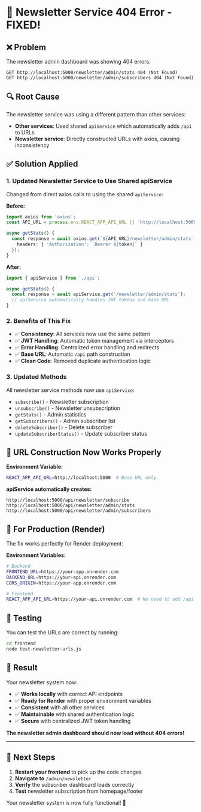 # 🔧 Newsletter Service 404 Error - FIXED!

## ❌ **Problem**
The newsletter admin dashboard was showing 404 errors:
```
GET http://localhost:5000/newsletter/admin/stats 404 (Not Found)
GET http://localhost:5000/newsletter/admin/subscribers 404 (Not Found)
```

## 🔍 **Root Cause**
The newsletter service was using a different pattern than other services:
- **Other services**: Used shared `apiService` which automatically adds `/api` to URLs
- **Newsletter service**: Directly constructed URLs with axios, causing inconsistency

## ✅ **Solution Applied**

### **1. Updated Newsletter Service to Use Shared apiService**
Changed from direct axios calls to using the shared `apiService`:

**Before:**
```typescript
import axios from 'axios';
const API_URL = process.env.REACT_APP_API_URL || 'http://localhost:5000/api';

async getStats() {
  const response = await axios.get(`${API_URL}/newsletter/admin/stats`, {
    headers: { 'Authorization': `Bearer ${token}` }
  });
}
```

**After:**
```typescript
import { apiService } from './api';

async getStats() {
  const response = await apiService.get('/newsletter/admin/stats');
  // apiService automatically handles JWT tokens and base URL
}
```

### **2. Benefits of This Fix**
- ✅ **Consistency**: All services now use the same pattern
- ✅ **JWT Handling**: Automatic token management via interceptors
- ✅ **Error Handling**: Centralized error handling and redirects
- ✅ **Base URL**: Automatic `/api` path construction
- ✅ **Clean Code**: Removed duplicate authentication logic

### **3. Updated Methods**
All newsletter service methods now use `apiService`:
- `subscribe()` - Newsletter subscription
- `unsubscribe()` - Newsletter unsubscription  
- `getStats()` - Admin statistics
- `getSubscribers()` - Admin subscriber list
- `deleteSubscriber()` - Delete subscriber
- `updateSubscriberStatus()` - Update subscriber status

## 🎯 **URL Construction Now Works Properly**

**Environment Variable:**
```bash
REACT_APP_API_URL=http://localhost:5000  # Base URL only
```

**apiService automatically creates:**
```
http://localhost:5000/api/newsletter/subscribe
http://localhost:5000/api/newsletter/admin/stats
http://localhost:5000/api/newsletter/admin/subscribers
```

## 🚀 **For Production (Render)**

The fix works perfectly for Render deployment:

**Environment Variables:**
```bash
# Backend
FRONTEND_URL=https://your-app.onrender.com
BACKEND_URL=https://your-api.onrender.com
CORS_ORIGIN=https://your-app.onrender.com

# Frontend  
REACT_APP_API_URL=https://your-api.onrender.com  # No need to add /api
```

## 🧪 **Testing**

You can test the URLs are correct by running:
```bash
cd frontend
node test-newsletter-urls.js
```

## 🎉 **Result**

Your newsletter system now:
- ✅ **Works locally** with correct API endpoints
- ✅ **Ready for Render** with proper environment variables
- ✅ **Consistent** with all other services
- ✅ **Maintainable** with shared authentication logic
- ✅ **Secure** with centralized JWT token handling

**The newsletter admin dashboard should now load without 404 errors!**

---

## 📝 **Next Steps**

1. **Restart your frontend** to pick up the code changes
2. **Navigate to** `/admin/newsletter` 
3. **Verify** the subscriber dashboard loads correctly
4. **Test** newsletter subscription from homepage/footer

Your newsletter system is now fully functional! 🎊
